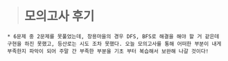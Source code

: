 > # 모의고사 후기
    * 6문제 중 2문제를 못풀었는데, 창용마을의 경우 DFS, BFS로 해결을 해야 할 거 같은데 구현을 하진 못했고, 등산로는 시도 조차 못했다. 오늘 모의고사를 통해 어떠한 부분이 내게 부족한지 파악이 되어 주말 간 부족한 부분을 기초 부터 복습해서 보완해 나갈 것이다! 